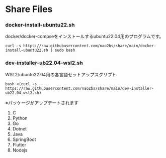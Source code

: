 # Share Files

### docker-install-ubuntu22.sh

docker/docker-compseをインストールするubuntu22.04用のプログラムです。
```
curl -s https://raw.githubusercontent.com/nao2bs/share/main/docker-install-ubuntu22.sh | sudo bash
```

### dev-installer-ub22.04-wsl2.sh

WSL2/ubuntu22.04用の各言語セットアップスクリプト
```
bash <(curl -s https://raw.githubusercontent.com/nao2bs/share/main/dev-installer-ub22.04-wsl2.sh)
```
※パッケージがアップデートされます
1. C
2. Python
3. Go
4. Dotnet
5. Java
6. SpringBoot
7. Flutter
8. Nodejs
